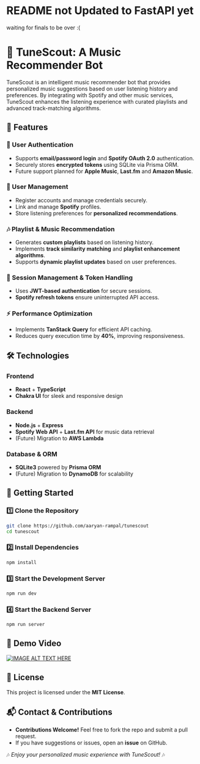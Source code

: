 # README not Updated to FastAPI yet 
waiting for finals to be over :(

# 🎵 TuneScout: A Music Recommender Bot

TuneScout is an intelligent music recommender bot that provides personalized music suggestions based on user listening history and preferences. By integrating with Spotify and other music services, TuneScout enhances the listening experience with curated playlists and advanced track-matching algorithms.

## 🚀 Features

### 🔐 User Authentication
- Supports **email/password login** and **Spotify OAuth 2.0** authentication.
- Securely stores **encrypted tokens** using SQLite via Prisma ORM.
- Future support planned for **Apple Music**, **Last.fm** and **Amazon Music**.

### 👥 User Management
- Register accounts and manage credentials securely.
- Link and manage **Spotify** profiles.
- Store listening preferences for **personalized recommendations**.

### 🎶 Playlist & Music Recommendation
- Generates **custom playlists** based on listening history.
- Implements **track similarity matching** and **playlist enhancement algorithms**.
- Supports **dynamic playlist updates** based on user preferences.

### 🔑 Session Management & Token Handling
- Uses **JWT-based authentication** for secure sessions.
- **Spotify refresh tokens** ensure uninterrupted API access.

### ⚡ Performance Optimization
- Implements **TanStack Query** for efficient API caching.
- Reduces query execution time by **40%**, improving responsiveness.

## 🛠️ Technologies

### Frontend
- **React** + **TypeScript**
- **Chakra UI** for sleek and responsive design

### Backend
- **Node.js** + **Express**
- **Spotify Web API** + **Last.fm API** for music data retrieval
- (Future) Migration to **AWS Lambda**

### Database & ORM
- **SQLite3** powered by **Prisma ORM**
- (Future) Migration to **DynamoDB** for scalability

## 🚀 Getting Started

### 1️⃣ Clone the Repository
```sh
git clone https://github.com/aaryan-rampal/tunescout
cd tunescout
```

### 2️⃣ Install Dependencies
```sh
npm install
```

### 3️⃣ Start the Development Server
```sh
npm run dev
```

### 4️⃣ Start the Backend Server
```sh
npm run server
```

## 🎥 Demo Video
[![IMAGE ALT TEXT HERE](https://img.youtube.com/vi/Zsazn-n3pHo/0.jpg)](https://www.youtube.com/watch?v=Zsazn-n3pHo)

## 📜 License
This project is licensed under the **MIT License**.

## 📬 Contact & Contributions
- **Contributions Welcome!** Feel free to fork the repo and submit a pull request.
- If you have suggestions or issues, open an **issue** on GitHub.

🎶 _Enjoy your personalized music experience with TuneScout!_ 🎶

